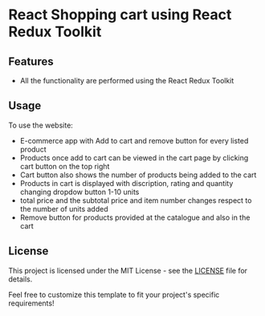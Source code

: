 # React Shopping cart using React Redux Toolkit

## Features
- All the functionality are performed using the React Redux Toolkit

## Usage
To use the website:
- E-commerce app with Add to cart and remove button for every listed product
- Products once add to cart can be viewed in the cart page by clicking cart button on the top right
- Cart button also shows the number of products being added to the cart
- Products in cart is displayed with discription, rating and quantity changing dropdow button 1-10 units
- total price and the subtotal price and item number changes respect to the number of units added
- Remove button for products provided at the catalogue and also in the cart


## License
This project is licensed under the MIT License - see the [LICENSE](https://github.com/Balajiprasath107/react-redux/blob/main/LICENSE) file for details.

Feel free to customize this template to fit your project's specific requirements!
